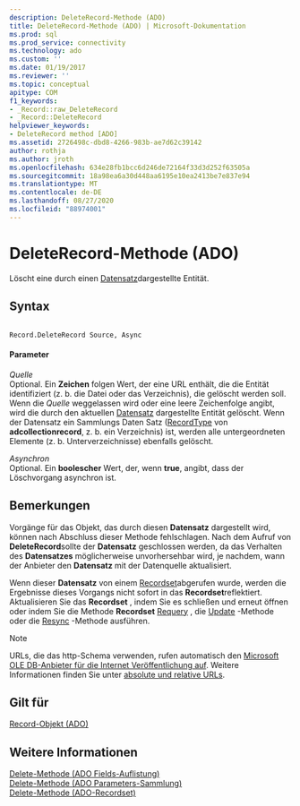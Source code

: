 ```yaml
---
description: DeleteRecord-Methode (ADO)
title: DeleteRecord-Methode (ADO) | Microsoft-Dokumentation
ms.prod: sql
ms.prod_service: connectivity
ms.technology: ado
ms.custom: ''
ms.date: 01/19/2017
ms.reviewer: ''
ms.topic: conceptual
apitype: COM
f1_keywords:
- _Record::raw_DeleteRecord
- _Record::DeleteRecord
helpviewer_keywords:
- DeleteRecord method [ADO]
ms.assetid: 2726498c-dbd8-4266-983b-ae7d62c39142
author: rothja
ms.author: jroth
ms.openlocfilehash: 634e28fb1bcc6d246de72164f33d3d252f63505a
ms.sourcegitcommit: 18a98ea6a30d448aa6195e10ea2413be7e837e94
ms.translationtype: MT
ms.contentlocale: de-DE
ms.lasthandoff: 08/27/2020
ms.locfileid: "88974001"
---
```

# <a name="deleterecord-method-ado"></a>DeleteRecord-Methode (ADO)
Löscht eine durch einen [Datensatz](../../../ado/reference/ado-api/record-object-ado.md)dargestellte Entität.  
  
## <a name="syntax"></a>Syntax  
  
```  
  
Record.DeleteRecord Source, Async  
```  
  
#### <a name="parameters"></a>Parameter  
 *Quelle*  
 Optional. Ein **Zeichen** folgen Wert, der eine URL enthält, die die Entität identifiziert (z. b. die Datei oder das Verzeichnis), die gelöscht werden soll. Wenn die *Quelle* weggelassen wird oder eine leere Zeichenfolge angibt, wird die durch den aktuellen [Datensatz](../../../ado/reference/ado-api/record-object-ado.md) dargestellte Entität gelöscht. Wenn der Datensatz ein Sammlungs Daten Satz ([RecordType](../../../ado/reference/ado-api/recordtype-property-ado.md) von **adcollectionrecord**, z. b. ein Verzeichnis) ist, werden alle untergeordneten Elemente (z. b. Unterverzeichnisse) ebenfalls gelöscht.  
  
 *Asynchron*  
 Optional. Ein **boolescher** Wert, der, wenn **true**, angibt, dass der Löschvorgang asynchron ist.  
  
## <a name="remarks"></a>Bemerkungen  
 Vorgänge für das Objekt, das durch diesen **Datensatz** dargestellt wird, können nach Abschluss dieser Methode fehlschlagen. Nach dem Aufruf von **DeleteRecord**sollte der **Datensatz** geschlossen werden, da das Verhalten des **Datensatzes** möglicherweise unvorhersehbar wird, je nachdem, wann der Anbieter den **Datensatz** mit der Datenquelle aktualisiert.  
  
 Wenn dieser **Datensatz** von einem [Recordset](../../../ado/reference/ado-api/recordset-object-ado.md)abgerufen wurde, werden die Ergebnisse dieses Vorgangs nicht sofort in das **Recordset**reflektiert. Aktualisieren Sie das **Recordset** , indem Sie es schließen und erneut öffnen oder indem Sie die Methode **Recordset** [Requery](../../../ado/reference/ado-api/requery-method.md) , die [Update](../../../ado/reference/ado-api/update-method.md) -Methode oder die [Resync](../../../ado/reference/ado-api/resync-method.md) -Methode ausführen.  
  
> [!NOTE]
>  URLs, die das http-Schema verwenden, rufen automatisch den [Microsoft OLE DB-Anbieter für die Internet Veröffentlichung auf](../../../ado/guide/appendixes/microsoft-ole-db-provider-for-internet-publishing.md). Weitere Informationen finden Sie unter [absolute und relative URLs](../../../ado/guide/data/absolute-and-relative-urls.md).  
  
## <a name="applies-to"></a>Gilt für  
 [Record-Objekt (ADO)](../../../ado/reference/ado-api/record-object-ado.md)  
  
## <a name="see-also"></a>Weitere Informationen  
 [Delete-Methode (ADO Fields-Auflistung)](../../../ado/reference/ado-api/delete-method-ado-fields-collection.md)   
 [Delete-Methode (ADO Parameters-Sammlung)](../../../ado/reference/ado-api/delete-method-ado-parameters-collection.md)   
 [Delete-Methode (ADO-Recordset)](../../../ado/reference/ado-api/delete-method-ado-recordset.md)
